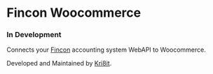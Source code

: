 # Fincon Woocommerce

### In Development

Connects your [Fincon](https://fincon.co.za/) accounting system WebAPI to Woocommerce.

Developed and Maintained by [Kri8it](https://kri8it.com/).